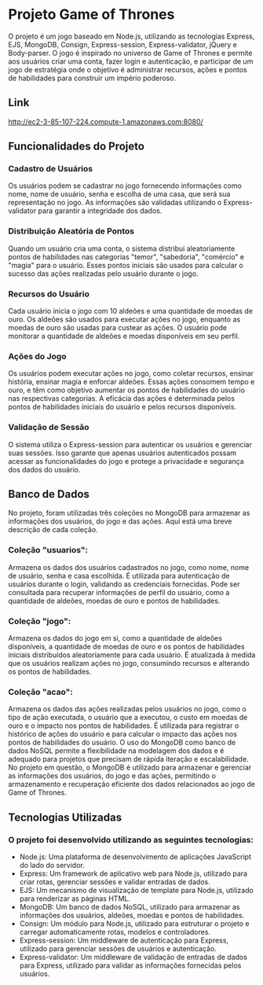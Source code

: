 # Projeto Game of Thrones

O projeto é um jogo baseado em Node.js, utilizando as tecnologias Express, EJS, MongoDB, Consign, Express-session, Express-validator, jQuery e Body-parser. O jogo é inspirado no universo de Game of Thrones e permite aos usuários criar uma conta, fazer login e autenticação, e participar de um jogo de estratégia onde o objetivo é administrar recursos, ações e pontos de habilidades para construir um império poderoso.

## Link
http://ec2-3-85-107-224.compute-1.amazonaws.com:8080/


## Funcionalidades do Projeto

### Cadastro de Usuários
Os usuários podem se cadastrar no jogo fornecendo informações como nome, nome de usuário, senha e escolha de uma casa, que será sua representação no jogo. As informações são validadas utilizando o Express-validator para garantir a integridade dos dados.

### Distribuição Aleatória de Pontos
Quando um usuário cria uma conta, o sistema distribui aleatoriamente pontos de habilidades nas categorias "temor", "sabedoria", "comércio" e "magia" para o usuário. Esses pontos iniciais são usados para calcular o sucesso das ações realizadas pelo usuário durante o jogo.

### Recursos do Usuário
Cada usuário inicia o jogo com 10 aldeões e uma quantidade de moedas de ouro. Os aldeões são usados para executar ações no jogo, enquanto as moedas de ouro são usadas para custear as ações. O usuário pode monitorar a quantidade de aldeões e moedas disponíveis em seu perfil.

### Ações do Jogo
Os usuários podem executar ações no jogo, como coletar recursos, ensinar história, ensinar magia e enforcar aldeões. Essas ações consomem tempo e ouro, e têm como objetivo aumentar os pontos de habilidades do usuário nas respectivas categorias. A eficácia das ações é determinada pelos pontos de habilidades iniciais do usuário e pelos recursos disponíveis.

### Validação de Sessão
O sistema utiliza o Express-session para autenticar os usuários e gerenciar suas sessões. Isso garante que apenas usuários autenticados possam acessar as funcionalidades do jogo e protege a privacidade e segurança dos dados do usuário.

## Banco de Dados

No projeto, foram utilizadas três coleções no MongoDB para armazenar as informações dos usuários, do jogo e das ações. Aqui está uma breve descrição de cada coleção.

### Coleção "usuarios":
Armazena os dados dos usuários cadastrados no jogo, como nome, nome de usuário, senha e casa escolhida.
É utilizada para autenticação de usuários durante o login, validando as credenciais fornecidas.
Pode ser consultada para recuperar informações de perfil do usuário, como a quantidade de aldeões, moedas de ouro e pontos de habilidades.

### Coleção "jogo":
Armazena os dados do jogo em si, como a quantidade de aldeões disponíveis, a quantidade de moedas de ouro e os pontos de habilidades iniciais distribuídos aleatoriamente para cada usuário.
É atualizada à medida que os usuários realizam ações no jogo, consumindo recursos e alterando os pontos de habilidades.

### Coleção "acao":
Armazena os dados das ações realizadas pelos usuários no jogo, como o tipo de ação executada, o usuário que a executou, o custo em moedas de ouro e o impacto nos pontos de habilidades.
É utilizada para registrar o histórico de ações do usuário e para calcular o impacto das ações nos pontos de habilidades do usuário.
O uso do MongoDB como banco de dados NoSQL permite a flexibilidade na modelagem dos dados e é adequado para projetos que precisam de rápida iteração e escalabilidade. No projeto em questão, o MongoDB é utilizado para armazenar e gerenciar as informações dos usuários, do jogo e das ações, permitindo o armazenamento e recuperação eficiente dos dados relacionados ao jogo de Game of Thrones.

## Tecnologias Utilizadas
### O projeto foi desenvolvido utilizando as seguintes tecnologias:
- Node.js: Uma plataforma de desenvolvimento de aplicações JavaScript do lado do servidor.
- Express: Um framework de aplicativo web para Node.js, utilizado para criar rotas, gerenciar sessões e validar entradas de dados.
- EJS: Um mecanismo de visualização de template para Node.js, utilizado para renderizar as páginas HTML.
- MongoDB: Um banco de dados NoSQL, utilizado para armazenar as informações dos usuários, aldeões, moedas e pontos de habilidades.
- Consign: Um módulo para Node.js, utilizado para estruturar o projeto e carregar automaticamente rotas, modelos e controladores.
- Express-session: Um middleware de autenticação para Express, utilizado para gerenciar sessões de usuários e autenticação.
- Express-validator: Um middleware de validação de entradas de dados para Express, utilizado para validar as informações fornecidas pelos usuários.
